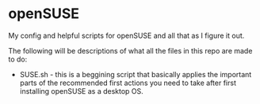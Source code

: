 # openSUSE
My config and helpful scripts for openSUSE and all that as I figure it out.

The following will be descriptions of what all the files in this repo are made to do:

- SUSE.sh - this is a beggining script that basically applies the important parts of the recommended first actions you need to take after first installing openSUSE as a desktop OS.
